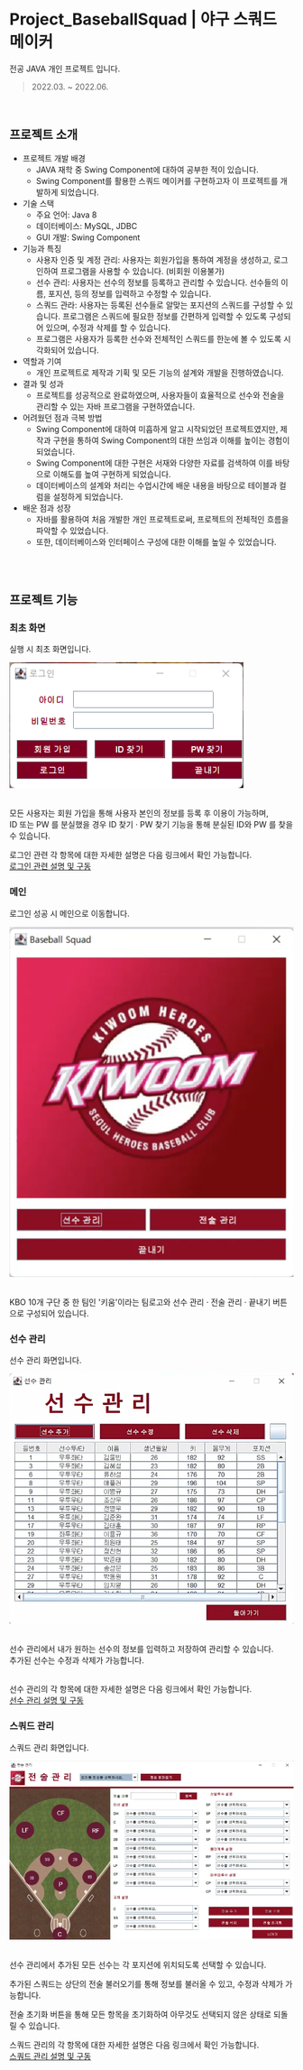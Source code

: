 # Project_BaseballSquad | 야구 스쿼드 메이커

전공 JAVA 개인 프로젝트 입니다.
> 2022.03. ~ 2022.06.
<br />

## 프로젝트 소개
 - 프로젝트 개발 배경 
   - JAVA 재학 중 Swing Component에 대하여 공부한 적이 있습니다.
   - Swing Component를 활용한 스쿼드 메이커를 구현하고자 이 프로젝트를 개발하게 되었습니다.
 - 기술 스택
   - 주요 언어: Java 8
   - 데이터베이스: MySQL, JDBC
   - GUI 개발: Swing Component
 - 기능과 특징
   - 사용자 인증 및 계정 관리: 사용자는 회원가입을 통하여 계정을 생성하고, 로그인하여 프로그램을 사용할 수 있습니다. (비회원 이용불가)
   - 선수 관리: 사용자는 선수의 정보를 등록하고 관리할 수 있습니다. 선수들의 이름, 포지션, 등의 정보를 입력하고 수정할 수 있습니다.
   - 스쿼드 관라: 사용자는 등록된 선수들로 알맞는 포지션의 스쿼드를 구성할 수 있습니다. 프로그램은 스쿼드에 필요한 정보를 간편하게 입력할 수 있도록 구성되어 있으며, 수정과 삭제를 할 수 있습니다.
   - 프로그램은 사용자가 등록한 선수와 전체적인 스쿼드를 한눈에 볼 수 있도록 시각화되어 있습니다.
 - 역할과 기여
   - 개인 프로젝트로 제작과 기획 및 모든 기능의 설계와 개발을 진행하였습니다.
 - 결과 및 성과
   - 프로젝트를 성공적으로 완료하였으며, 사용자들이 효율적으로 선수와 전술을 관리할 수 있는 자바 프로그램을 구현하였습니다.
 - 어려웠던 점과 극복 방법
   - Swing Component에 대하여 미흡하게 알고 시작되었던 프로젝트였지만, 제작과 구현을 통하여 Swing Component의 대한 쓰임과 이해를 높이는 경험이 되었습니다.
   - Swing Component에 대한 구현은 서재와 다양한 자료를 검색하여 이를 바탕으로 이해도를 높여 구현하게 되었습니다.
   - 데이터베이스의 설계와 처리는 수업시간에 배운 내용을 바탕으로 테이블과 컬럼을 설정하게 되었습니다.
 - 배운 점과 성장
   - 자바를 활용하여 처음 개발한 개인 프로젝트로써, 프로젝트의 전체적인 흐름을 파악할 수 있었습니다.
   - 또한, 데이터베이스와 인터페이스 구성에 대한 이해를 높일 수 있었습니다.
  <br/>
  <br/>

## 프로젝트 기능

### 최초 화면
실행 시 최초 화면입니다.
<div>
  <img src="readme/images/Login.png" />
</div>
<br/>

모든 사용자는 회원 가입을 통해 사용자 본인의 정보를 등록 후 이용이 가능하며,  
ID 또는 PW 를 분실했을 경우 ID 찾기 · PW 찾기 기능을 통해 분실된 ID와 PW 를 찾을 수 있습니다.   

로그인 관련 각 항목에 대한 자세한 설명은 다음 링크에서 확인 가능합니다.  
<a href="https://github.com/wooksun/Project_BaseballSquad/blob/master/readme/images/Login.md" target="_blank">로그인 관련 설명 및 구동</a>
<br/>

### 메인
로그인 성공 시 메인으로 이동합니다.
<div>
  <img src="readme/images/main.png" />
</div>
<br/>

KBO 10개 구단 중 한 팀인 '키움'이라는 팀로고와 선수 관리 · 전술 관리 · 끝내기 버튼으로 구성되어 있습니다.
<br/>

### 선수 관리
선수 관리 화면입니다.
<div>
  <img src="readme/images/player_management.png" />
</div>
<br/>

선수 관리에서 내가 원하는 선수의 정보를 입력하고 저장하여 관리할 수 있습니다.  
추가된 선수는 수정과 삭제가 가능합니다.  
<br/>

선수 관리의 각 항목에 대한 자세한 설명은 다음 링크에서 확인 가능합니다.  
<a href="https://github.com/wooksun/Project_BaseballSquad/blob/master/readme/images/Player.md" target="_blank">선수 관리 설명 및 구동</a>
<br/>

### 스쿼드 관리
스쿼드 관리 화면입니다.  
<div>
  <img src="readme/images/squad_management.png" />
</div>
<br/>
 
선수 관리에서 추가된 모든 선수는 각 포지션에 위치되도록 선택할 수 있습니다.

추가된 스쿼드는 상단의 전술 불러오기를 통해 정보를 불러올 수 있고, 수정과 삭제가 가능합니다.

전술 초기화 버튼을 통해 모든 항목을 초기화하여 아무것도 선택되지 않은 상태로 되돌릴 수 있습니다.

스쿼드 관리의 각 항목에 대한 자세한 설명은 다음 링크에서 확인 가능합니다.  
<a href="" target="_blank">스쿼드 관리 설명 및 구동</a>
<br/>












